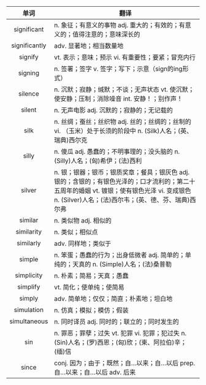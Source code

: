 |单词|翻译  |
|:--:|--| 
|	significant  		|		n. 象征；有意义的事物 adj. 重大的；有效的；有意义的；值得注意的；意味深长的	|		
|	significantly  		|		adv. 显著地；相当数量地	|		
|	signify  		|		vt. 表示；意味；预示 vi. 有重要性；要紧；冒充内行	|		
|	signing  		|		n. 签署；签字 v. 签字；写下；示意（sign的ing形式）	|		
|	silence  		|		n. 沉默；寂静；缄默；不谈；无声状态 vt. 使沉默；使安静；压制；消除噪音 int. 安静！；别作声！	|		
|	silent  		|		n. 无声电影 adj. 沉默的；寂静的；无记载的	|		
|	silk  		|		n. 丝绸；蚕丝；丝织物 adj. 丝的；丝绸的；丝制的 vi. （玉米）处于长须的阶段中 n. (Silk)人名；(英、瑞典)西尔克	|		
|	silly  		|		n. 傻瓜 adj. 愚蠢的；不明事理的；没头脑的 n. (Silly)人名；(匈)希伊；(法)西利	|		
|	silver  		|		n. 银；银器；银币；银质奖章；餐具；银灰色 adj. 银的；含银的；有银色光泽的；口才流利的；第二十五周年的婚姻 vt. 镀银；使有银色光泽 vi. 变成银色 n. (Silver)人名；(法)西尔韦；(英、德、芬、瑞典)西尔弗	|		
|	similar  		|		n. 类似物 adj. 相似的	|		
|	similarity  		|		n. 类似；相似点	|		
|	similarly  		|		adv. 同样地；类似于	|		
|	simple  		|		n. 笨蛋；愚蠢的行为；出身低微者 adj. 简单的；单纯的；天真的 n. (Simple)人名；(法)桑普勒	|		
|	simplicity  		|		n. 朴素；简易；天真；愚蠢	|		
|	simplify  		|		vt. 简化；使单纯；使简易	|		
|	simply  		|		adv. 简单地；仅仅；简直；朴素地；坦白地	|		
|	simulation  		|		n. 仿真；模拟；模仿；假装	|		
|	simultaneous  		|		n. 同时译员 adj. 同时的；联立的；同时发生的	|		
|	sin  		|		n. 罪恶；罪孽；过失 vt. 犯罪 vi. 犯罪；犯过失 n. (Sin)人名；(罗)西恩；(匈)欣；(柬、阿拉伯)辛；(缅)信	|		
|	since  		|		conj. 因为；由于；既然；自…以来；自…以后 prep. 自…以来；自…以后 adv. 后来	|		
